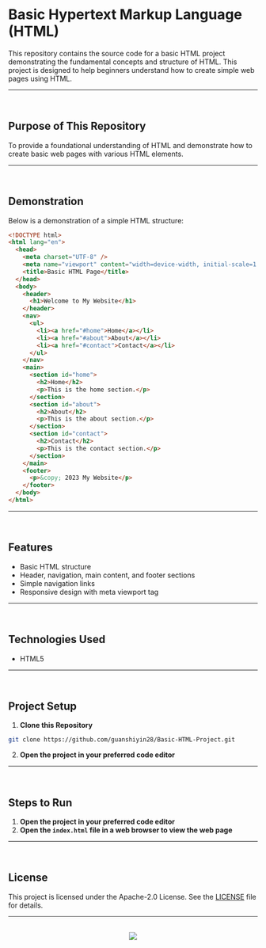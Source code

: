 # Basic Hypertext Markup Language (HTML)

This repository contains the source code for a basic HTML project demonstrating the fundamental concepts and structure of HTML. This project is designed to help beginners understand how to create simple web pages using HTML.

<hr><br>

## Purpose of This Repository

To provide a foundational understanding of HTML and demonstrate how to create basic web pages with various HTML elements.

<hr><br>

## Demonstration

Below is a demonstration of a simple HTML structure:

```html
<!DOCTYPE html>
<html lang="en">
  <head>
    <meta charset="UTF-8" />
    <meta name="viewport" content="width=device-width, initial-scale=1.0" />
    <title>Basic HTML Page</title>
  </head>
  <body>
    <header>
      <h1>Welcome to My Website</h1>
    </header>
    <nav>
      <ul>
        <li><a href="#home">Home</a></li>
        <li><a href="#about">About</a></li>
        <li><a href="#contact">Contact</a></li>
      </ul>
    </nav>
    <main>
      <section id="home">
        <h2>Home</h2>
        <p>This is the home section.</p>
      </section>
      <section id="about">
        <h2>About</h2>
        <p>This is the about section.</p>
      </section>
      <section id="contact">
        <h2>Contact</h2>
        <p>This is the contact section.</p>
      </section>
    </main>
    <footer>
      <p>&copy; 2023 My Website</p>
    </footer>
  </body>
</html>
```

<hr><br>

## Features

- Basic HTML structure
- Header, navigation, main content, and footer sections
- Simple navigation links
- Responsive design with meta viewport tag

<hr><br>

## Technologies Used

- HTML5

<hr><br>

## Project Setup

1. **Clone this Repository**

```bash
git clone https://github.com/guanshiyin28/Basic-HTML-Project.git
```

2. **Open the project in your preferred code editor**

<hr><br>

## Steps to Run

1. **Open the project in your preferred code editor**
2. **Open the `index.html` file in a web browser to view the web page**

<hr><br>

## License

This project is licensed under the Apache-2.0 License. See the [LICENSE](LICENSE) file for details.

<hr><br>

<div align="center">
   <a href="https://www.instagram.com/yourusername/">
      <img src="https://capsule-render.vercel.app/api?type=waving&height=200&color=100:393E46,20:F7F7F7&section=footer&reversal=false&textBg=false&fontAlignY=50&descAlign=48&descAlignY=59"/>
   </a>
</div>
